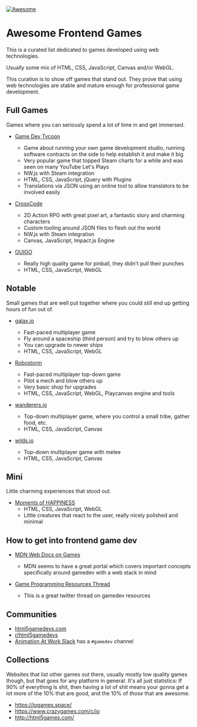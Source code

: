 [![Awesome](https://awesome.re/badge.svg)](https://awesome.re)

# Awesome Frontend Games

This is a curated list dedicated to games developed using web technologies.

Usually some mix of HTML, CSS, JavaScript, Canvas and/or WebGL.


This curation is to show off games that stand out.
They prove that using web technologies are stable and mature enough for professional game development.



## Full Games

Games where you can seriously spend a lot of time in and get immersed.

- [Game Dev Tycoon](http://www.greenheartgames.com/app/game-dev-tycoon/)
	* Game about running your own game development studio, running software contracts on the side to help establish it and make it big 
	* Very popular game that topped Steam charts for a while and was seen on many YouTube Let's Plays
	* NW.js with Steam integration
	* HTML, CSS, JavaScript, jQuery with Plugins
	* Translations via JSON using an online tool to allow translators to be involved easily

- [CrossCode](http://www.cross-code.com/)
	* 2D Action RPG with great pixel art, a fantastic story and charming characters
	* Custom tooling around JSON files to flesh out the world
	* NW.js with Steam integration
	* Canvas, JavaScript, Impact.js Engine

- [OUIGO](http://letsplay.ouigo.com/)
	* Really high quality game for pinball, they didn't pull their punches
	* HTML, CSS, JavaScript, WebGL



## Notable

Small games that are well put together where you could still end up getting hours of fun out of.

- [galax.io](https://galax.io/)
	* Fast-paced multiplayer game
	* Fly around a spaceship (third person) and try to blow others up
	* You can upgrade to newer ships
	* HTML, CSS, JavaScript, WebGL

- [Robostorm](https://robostorm.io/)
	* Fast-paced multiplayer top-down game
	* Pilot a mech and blow others up
	* Very basic shop for upgrades 
	* HTML, CSS, JavaScript, WebGL, Playcanvas engine and tools

- [wanderers.io](https://wanderers.io/)
	* Top-down multiplayer game, where you control a small tribe, gather food, etc.
	* HTML, CSS, JavaScript, Canvas

- [wilds.io](http://wilds.io/)
	* Top-down multiplayer game with melee
	* HTML, CSS, JavaScript, Canvas


## Mini

Little charming experiences that stood out.

- [Moments of HAPPINESS](https://moments.epic.net/)
	* HTML, CSS, JavaScript, WebGL
	* Little creatures that react to the user, really nicely polished and minimal



## How to get into frontend game dev

- [MDN Web Docs on Games](https://developer.mozilla.org/en-US/docs/Games)
	* MDN seems to have a great portal which covers important concepts specifically around gamedev with a web stack in mind

- [Game Programming Resources Thread](https://twitter.com/amzeratul/status/946768612404187136)
	* This is a great twitter thread on gamedev resources



## Communities

- [html5gamedevs.com](http://www.html5gamedevs.com/)
- [r/html5gamedevs](https://www.reddit.com/r/html5gamedevs/)
- [Animation At Work Slack](http://slack.animationatwork.com) has a `#gamedev` channel



## Collections

Websites that list other games out there, usually mostly low quality games though, but that goes for any platform in general. It's all just statistics: If 90% of everything is shit, then having a lot of shit means your gonna get a lot more of the 10% that are good, and the 10% of _those_ that are awesome.

- https://iogames.space/
- https://www.crazygames.com/c/io
- http://html5games.com/
